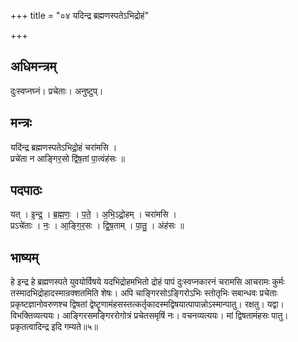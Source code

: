 +++
title = "०४ यदिन्द्र ब्रह्मणस्पतेऽभिद्रोहं"

+++
## अधिमन्त्रम्
दुःस्वप्नघ्नं। प्रचेताः। अनुष्टुप्।

## मन्त्रः
यदि॑न्द्र ब्रह्मणस्पतेऽभिद्रो॒हं चरा॑मसि ।  
प्रचे॑ता न आङ्गिर॒सो द्वि॑ष॒तां पा॒त्वंह॑सः ॥

## पदपाठः
यत् । इ॒न्द्र॒ । ब्र॒ह्म॒णः॒ । प॒ते॒ । अ॒भि॒ऽद्रो॒हम् । चरा॑मसि ।  
प्रऽचे॑ताः । नः॒ । आ॒ङ्गि॒र॒सः । द्वि॒ष॒ताम् । पा॒तु॒ । अंह॑सः ॥

## भाष्यम्
हे इन्द्र हे ब्रह्मणस्पते युवयोर्विषये यदभिद्रोहमभितो द्रोहं पापं दुःस्वप्नकारनं चरामसि आचरामः कुर्मः तस्मादभिद्रोहादस्मान्रक्शतमिति शेषः। अपि चाङ्गिरसोऽङ्गिरोऽभिः स्तोतृभिः सबान्धवः प्रचेताः प्रकृष्टज्ञानोवरुणश्च द्विषतां द्वेष्टॄणामंहसस्तत्कर्तृकादस्मद्विषयात्पापान्नोऽस्मान्पातु। रक्षतु। यद्वा। विभक्तिव्यत्ययः। आङ्गिरसमङ्गिररोगोत्रं प्रचेतसमृषिं नः। वचनव्यत्ययः। मां द्विषतामंहसः पातु। प्रकृतत्वादिन्द्र इदि गम्यते॥५॥